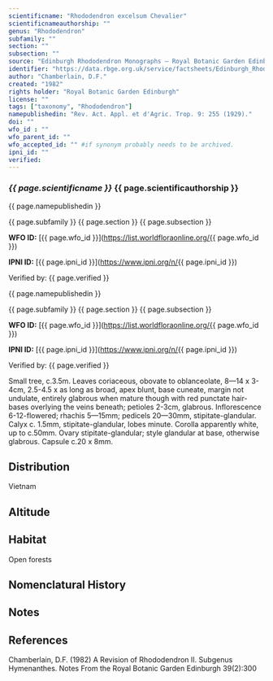 ```yaml
---
scientificname: "Rhododendron excelsum Chevalier"
scientificnameauthorship: ""
genus: "Rhododendron"
subfamily: ""
section: ""
subsection: ""
source: "Edinburgh Rhododendron Monographs – Royal Botanic Garden Edinburgh"
identifier: "https://data.rbge.org.uk/service/factsheets/Edinburgh_Rhododendron_Monographs.xhtml"
author: "Chamberlain, D.F."
created: "1982"
rights holder: "Royal Botanic Garden Edinburgh"
license: ""
tags: ["taxonomy", "Rhododendron"]
namepublishedin: "Rev. Act. Appl. et d'Agric. Trop. 9: 255 (1929)."
doi: ""
wfo_id : ""
wfo_parent_id: ""
wfo_accepted_id: "" #if synonym probably needs to be archived.                      
ipni_id: ""
verified:
---
```

### _{{ page.scientificname }}_ {{ page.scientificauthorship }}
 {{ page.namepublishedin }}

{{ page.subfamily }} {{ page.section }} {{ page.subsection }}

**WFO ID:** [{{ page.wfo_id }}](https://list.worldfloraonline.org/{{ page.wfo_id }})

**IPNI ID:** [{{ page.ipni_id }}](https://www.ipni.org/n/{{ page.ipni_id }})

Verified by: {{ page.verified }}

 {{ page.namepublishedin }}

{{ page.subfamily }} {{ page.section }} {{ page.subsection }}

**WFO ID:** [{{ page.wfo_id }}](https://list.worldfloraonline.org/{{ page.wfo_id }})

**IPNI ID:** [{{ page.ipni_id }}](https://www.ipni.org/n/{{ page.ipni_id }})

Verified by: {{ page.verified }}



Small tree, c.3.5m. Leaves coriaceous, obovate to oblanceolate, 8—14 x 3-4cm, 2.5-4.5 x as long as broad, apex blunt, base cuneate, margin not undulate, entirely glabrous when mature though with red punctate hair-bases overlying the veins beneath; petioles 2-3cm, glabrous. Inflorescence 6-12-flowered; rhachis 5—15mm; pedicels 20—30mm, stipitate-glandular. Calyx c. 1.5mm, stipitate-glandular, lobes minute. Corolla apparently white, up to c.50mm. Ovary stipitate-glandular; style glandular at base, otherwise glabrous. Capsule c.20 x 8mm.

## Distribution
Vietnam

## Altitude


## Habitat
Open forests

## Nomenclatural History

                       
## Notes


## References

Chamberlain, D.F. (1982) A Revision of Rhododendron II. Subgenus Hymenanthes. Notes From the Royal Botanic Garden Edinburgh 39(2):300
